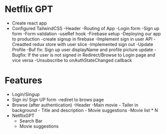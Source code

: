 # Netflix GPT

- Create react app
- Configured TailwindCSS
  -Header
  -Routing of App
  -Login form
  -Sign up form
  -Form validation
  -useRef hook
  -Firebase setup
  -Deploying our app to production
  -create signup in firebase
  -Implement sign in user API
  -Creadted redux store with user slice
  -Implemented sign out
  -Update Profile
  -Buf fix: Sign up user displayName and profile picture update
  -Bugfix: If the user is not signed in Redirect/Browse to Login page and vice versa
  -Unsubscribe to onAuthStateChanged callback

# Features

- Login/Singup
- Sign in/ Sign UP form
  -rediret to brows page
- Browse (after authentication)
  -Header
  -Main movie - Tailer in background - Title and description - Movie suggestions
  -Movie list \* N
- NetflixGPT
  - Search Bar
  - Movie suggestions
